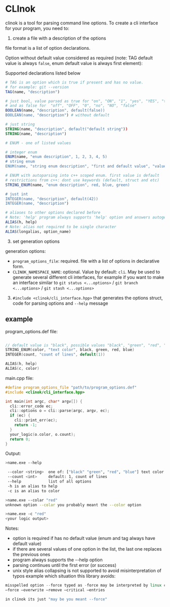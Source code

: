 # CLInok
clinok is a tool for parsing command line options. To create a cli interface for your program, you need to:

1. create a file with a description of the options

file format is a list of option declarations.

Option without default value considered as required (note: TAG default value is always `false`, enum default value is always first element):

Supported declarations listed below

```CMake
# TAG is an option which is true if present and has no value.
# for example: git --version
TAG(name, "description")

# just bool, value parsed as true for "on", "ON", "1", "yes", "YES", "true"
# and as false for  "off", "OFF", "0", "no", "NO", "false"
BOOLEAN(name, "description", default(false))
BOOLEAN(name, "description") # without default

# just string
STRING(name, "description", default("default string"))
STRING(name, "description")

# ENUM - one of listed values

# integer enum
ENUM(name, "enum description", 1, 2, 3, 4, 5)
# string enum
ENUM(name, "string enum description", "first and default value", "value2", "value3")

# ENUM with autoparsing into c++ scoped enum. first value is default
# restrictions from c++: dont use keywords (default, struct and etc)
STRING_ENUM(name, "enum description", red, blue, green)

# just int
INTEGER(name, "description", default(42))
INTEGER(name, "description")

# aliases to other options declared before
# Note: 'help' program always supports 'help' option and answers autogenerated text when --help present
ALIAS(h, help)
# Note: alias not required to be single character
ALIAS(longalias, option_name)

```

3. set generation options

  generation options:
  * `program_options_file`: required. file with a list of options in declarative form.
  * `CLINOK_NAMESPACE_NAME`: optional. Value by default: `cli`. May be used to generate several different cli interfaces, for example if you want to make an interface similar to `git status <...options>` / `git branch <...options>` / `git stash <...options>`
3. `#include <clinok/cli_interface.hpp>` that generates the options struct, code for parsing options and `--help` message

## example

program_options.def file:

```cpp

// default value is "black", possible values "black", "green", "red", "blue"
STRING_ENUM(color, "text color", black, green, red, blue)
INTEGER(count, "count of lines", default(1))

ALIAS(h, help)
ALIAS(c, color)

```

main.cpp file:

```cpp
#define program_options_file "path/to/program_options.def"
#include <clinok/cli_interface.hpp>

int main(int argc, char* argv[]) {
  cli::error_code ec;
  cli::options o = cli::parse(argc, argv, ec);
  if (ec) {
    cli::print_err(ec);
    return -1;
  }
  your_logic(o.color, o.count);
  return 0;
}

```

Output:

```bash
>name.exe --help

 --color <string>  one of: ["black" "green", "red", "blue"] text color
 --count <int>     default: 1, count of lines
 --help            list of all options
 -h is an alias to help
 -c is an alias to color

>name.exe --colar "red"
unknown option --colar you probably meant the --color option

>name.exe -c "red"
<your logic output>
```


Notes:

* option is required if has no default value (enum and tag always have default value)
* if there are several values ​​of one option in the list, the last one replaces the previous ones
* program always supports the --help option
* parsing continues until the first error (or success)
* unix style alias collapsing is not supported to avoid misinterpretation of typos
  example which situation this library avoids:
```cpp
misspelled option --force typed as -force may be interpreted by linux cli as
—force —overwrite —remove —critical —entries

in clinok its just "may be you meant --force"

```







